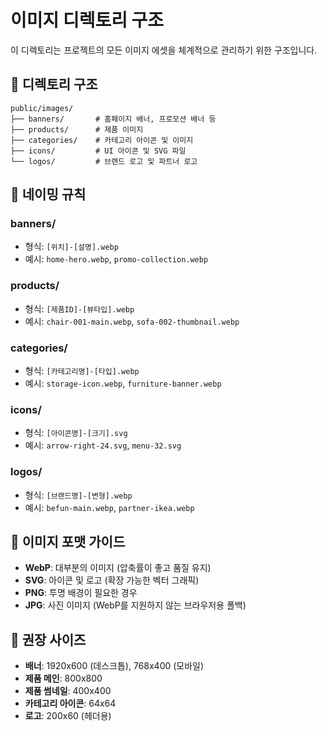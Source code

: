 # 이미지 디렉토리 구조

이 디렉토리는 프로젝트의 모든 이미지 에셋을 체계적으로 관리하기 위한 구조입니다.

## 📁 디렉토리 구조

```
public/images/
├── banners/       # 홈페이지 배너, 프로모션 배너 등
├── products/      # 제품 이미지
├── categories/    # 카테고리 아이콘 및 이미지
├── icons/         # UI 아이콘 및 SVG 파일
└── logos/         # 브랜드 로고 및 파트너 로고
```

## 📝 네이밍 규칙

### banners/
- 형식: `[위치]-[설명].webp`
- 예시: `home-hero.webp`, `promo-collection.webp`

### products/
- 형식: `[제품ID]-[뷰타입].webp`
- 예시: `chair-001-main.webp`, `sofa-002-thumbnail.webp`

### categories/
- 형식: `[카테고리명]-[타입].webp`
- 예시: `storage-icon.webp`, `furniture-banner.webp`

### icons/
- 형식: `[아이콘명]-[크기].svg`
- 예시: `arrow-right-24.svg`, `menu-32.svg`

### logos/
- 형식: `[브랜드명]-[변형].webp`
- 예시: `befun-main.webp`, `partner-ikea.webp`

## 🎨 이미지 포맷 가이드

- **WebP**: 대부분의 이미지 (압축률이 좋고 품질 유지)
- **SVG**: 아이콘 및 로고 (확장 가능한 벡터 그래픽)
- **PNG**: 투명 배경이 필요한 경우
- **JPG**: 사진 이미지 (WebP를 지원하지 않는 브라우저용 폴백)

## 📏 권장 사이즈

- **배너**: 1920x600 (데스크톱), 768x400 (모바일)
- **제품 메인**: 800x800
- **제품 썸네일**: 400x400
- **카테고리 아이콘**: 64x64
- **로고**: 200x60 (헤더용)